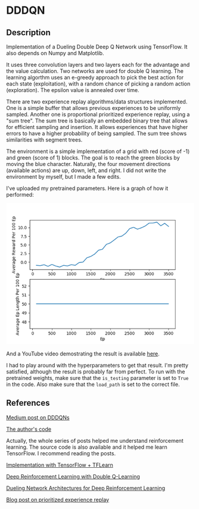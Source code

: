 # DDDQN
## Description
Implementation of a Dueling Double Deep Q Network using TensorFlow. It also depends on Numpy and Matplotlib.

It uses three convolution layers and two layers each for the advantage and the value calculation. Two networks are used for double Q learning. The learning algorthm uses an e-greedy approach to pick the best action for each state (exploitation), with a random chance of picking a random action (exploration). The epsilon value is annealed over time.

There are two experience replay algorithms/data structures implemented. One is a simple buffer that allows previous experiences to be uniformly sampled. Another one is proportional prioritized experience replay, using a "sum tree". The sum tree is basically an embedded binary tree that allows for efficient sampling and insertion. It allows experiences that have higher errors to have a higher probability of being sampled. The sum tree shows similarities with segment trees.

The environment is a simple implementation of a grid with red (score of -1) and green (score of 1) blocks. The goal is to reach the green blocks by moving the blue character. Naturally, the four movement directions (available actions) are up, down, left, and right. I did not write the environment by myself, but I made a few edits.

I've uploaded my pretrained parameters. Here is a graph of how it performed:

![Graph](dddqn_saves_priority/dddqn_train_result.png "Training results.")

And a YouTube video demostrating the result is available [here](https://www.youtube.com/watch?v=l0HVuekufnI).

I had to play around with the hyperparameters to get that result. I'm pretty satisfied, although the result is probably far from perfect. To run with the pretrained weights, make sure that the `is_testing` parameter is set to `True` in the code. Also make sure that the `load_path` is set to the correct file.

## References
[Medium post on DDDQNs](https://medium.com/@awjuliani/simple-reinforcement-learning-with-tensorflow-part-4-deep-q-networks-and-beyond-8438a3e2b8df)

[The author's code](https://github.com/awjuliani/DeepRL-Agents)

Actually, the whole series of posts helped me understand reinforcement learning. The source code is also available and it helped me learn TensorFlow. I recommend reading the posts.

[Implementation with TensorFlow + TFLearn](https://github.com/gokhanettin/dddqn-tf)

[Deep Reinforcement Learning with Double Q-Learning](https://arxiv.org/pdf/1509.06461v3.pdf)

[Dueling Network Architectures for Deep Reinforcement Learning](https://arxiv.org/pdf/1511.06581.pdf)

[Blog post on prioritized experience replay](https://jaromiru.com/2016/11/07/lets-make-a-dqn-double-learning-and-prioritized-experience-replay/)
